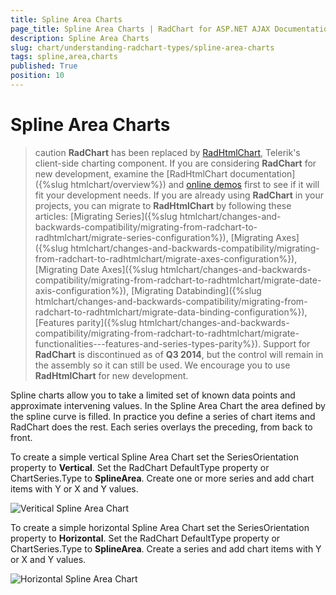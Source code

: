 ```yaml
---
title: Spline Area Charts
page_title: Spline Area Charts | RadChart for ASP.NET AJAX Documentation
description: Spline Area Charts
slug: chart/understanding-radchart-types/spline-area-charts
tags: spline,area,charts
published: True
position: 10
---
```


# Spline Area Charts

>caution  **RadChart** has been replaced by [RadHtmlChart](https://www.telerik.com/products/aspnet-ajax/html-chart.aspx), Telerik's client-side charting component. If you are considering **RadChart** for new development, examine the [RadHtmlChart documentation]({%slug htmlchart/overview%}) and [online demos](https://demos.telerik.com/aspnet-ajax/htmlchart/examples/overview/defaultcs.aspx) first to see if it will fit your development needs. If you are already using **RadChart** in your projects, you can migrate to **RadHtmlChart** by following these articles: [Migrating Series]({%slug htmlchart/changes-and-backwards-compatibility/migrating-from-radchart-to-radhtmlchart/migrate-series-configuration%}), [Migrating Axes]({%slug htmlchart/changes-and-backwards-compatibility/migrating-from-radchart-to-radhtmlchart/migrate-axes-configuration%}), [Migrating Date Axes]({%slug htmlchart/changes-and-backwards-compatibility/migrating-from-radchart-to-radhtmlchart/migrate-date-axis-configuration%}), [Migrating Databinding]({%slug htmlchart/changes-and-backwards-compatibility/migrating-from-radchart-to-radhtmlchart/migrate-data-binding-configuration%}), [Features parity]({%slug htmlchart/changes-and-backwards-compatibility/migrating-from-radchart-to-radhtmlchart/migrate-functionalities---features-and-series-types-parity%}). Support for **RadChart** is discontinued as of **Q3 2014**, but the control will remain in the assembly so it can still be used. We encourage you to use **RadHtmlChart** for new development.

Spline charts allow you to take a limited set of known data points and approximate intervening values. In the Spline Area Chart the area defined by the spline curve is filled. In practice you define a series of chart items and RadChart does the rest. Each series overlays the preceding, from back to front.

To create a simple vertical Spline Area Chart set the SeriesOrientation property to **Vertical**. Set the RadChart DefaultType property or ChartSeries.Type to **SplineArea**. Create one or more series and add chart items with Y or X and Y values.

![Veritical Spline Area Chart](images/radchartelements26.png)

To create a simple horizontal Spline Area Chart set the SeriesOrientation property to **Horizontal**. Set the RadChart DefaultType property or ChartSeries.Type to **SplineArea**. Create a series and add chart items with Y or X and Y values.

![Horizontal Spline Area Chart](images/radchartelements27.png)
